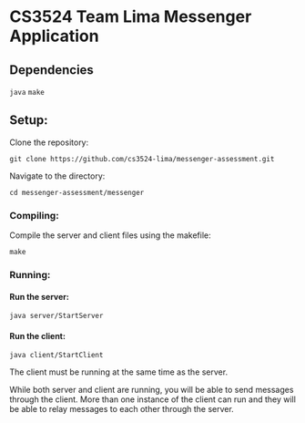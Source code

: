 # CS3524 Team Lima Messenger Application

## Dependencies

`java`
`make`

## Setup:

Clone the repository:

`git clone https://github.com/cs3524-lima/messenger-assessment.git`

Navigate to the directory:

`cd messenger-assessment/messenger`

### Compiling:

Compile the server and client files using the makefile:

`make`

### Running:

#### Run the server:
`java server/StartServer`

#### Run the client:
`java client/StartClient`

The client must be running at the same time as the server.


While both server and client are running, you will be able to send messages through the client. More than one instance of the client can run and they will be able to relay messages to each other through the server.

